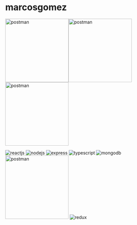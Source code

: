 # marcosgomez
<img width="200" border-radius="50%" alt="postman" src="https://user-images.githubusercontent.com/33172949/127824480-2cfa6c20-1d89-465b-9baf-5c73da9e3c8b.png"><img width="200" alt="postman" src="https://user-images.githubusercontent.com/33172949/127824554-388f8537-f0a3-44b2-9d2c-00f31f059262.png"><img width="200" alt="postman" src="https://user-images.githubusercontent.com/33172949/127824568-3d432b84-6420-49be-b7ff-0ea4f4556917.png">

![reactjs](https://user-images.githubusercontent.com/33172949/127824536-ae301b9a-2078-4f94-a7bc-6fa52e21e097.png)
![nodejs](https://user-images.githubusercontent.com/33172949/127824617-4205c2c9-acf6-4a5f-8656-e04389afc1f3.png)
![express](https://user-images.githubusercontent.com/33172949/127824668-99c681c7-74c4-4cea-9bc9-2e5407154122.png)
![typescript](https://user-images.githubusercontent.com/33172949/127824757-c4ce335b-33c7-4335-81ce-91f35323e642.jpg)
![mongodb](https://user-images.githubusercontent.com/33172949/127824645-a80f468c-ab61-4d16-8639-52ca0dd26c4b.gif)
<img width="200" alt="postman" src="https://user-images.githubusercontent.com/33172949/127824931-40282d33-a230-4e7e-9cf3-8bcc7ef84a04.png">
![redux](https://user-images.githubusercontent.com/33172949/127824581-7d7310f9-2b8d-4f2a-99fb-a35fbce57b9c.png)

